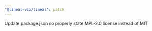 ```yaml
---
'@lineal-viz/lineal': patch
---
```


Update package.json so properly state MPL-2.0 license instead of MIT
